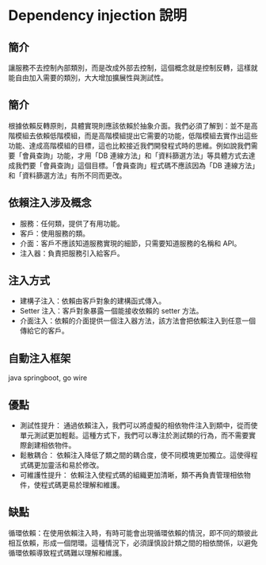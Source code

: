 # Dependency injection 說明

## 簡介
讓服務不去控制內部類別，而是改成外部去控制，這個概念就是控制反轉，這樣就能自由加入需要的類別，大大增加擴展性與測試性。

## 簡介
根據依賴反轉原則，具體實現則應該依賴於抽象介面。我們必須了解到：並不是高階模組去依賴低階模組，而是高階模組提出它需要的功能，低階模組去實作出這些功能、達成高階模組的目標，這也比較接近我們開發程式時的思維。例如說我們需要「會員查詢」功能，才用「DB 連線方法」和「資料篩選方法」等具體方式去達成我們要「會員查詢」這個目標。「會員查詢」程式碼不應該因為「DB 連線方法」和「資料篩選方法」有所不同而更改。

## 依賴注入涉及概念
+ 服務：任何類，提供了有用功能。
+ 客戶：使用服務的類。
+ 介面：客戶不應該知道服務實現的細節，只需要知道服務的名稱和 API。
+ 注入器：負責把服務引入給客戶。

## 注入方式
+ 建構子注入：依賴由客戶對象的建構函式傳入。
+ Setter 注入：客戶對象暴露一個能接收依賴的 setter 方法。
+ 介面注入：依賴的介面提供一個注入器方法，該方法會把依賴注入到任意一個傳給它的客戶。

## 自動注入框架
java springboot, go wire

## 優點
+ 測試性提升： 通過依賴注入，我們可以將虛擬的相依物件注入到類中，從而使單元測試更加輕鬆。這種方式下，我們可以專注於測試類的行為，而不需要實際創建相依物件。
+ 鬆散耦合： 依賴注入降低了類之間的耦合度，使不同模塊更加獨立。這使得程式碼更加靈活和易於修改。
+ 可維護性提升： 依賴注入使程式碼的組織更加清晰，類不再負責管理相依物件，使程式碼更易於理解和維護。

## 缺點
循環依賴：在使用依賴注入時，有時可能會出現循環依賴的情況，即不同的類彼此相互依賴，形成一個閉環。這種情況下，必須謹慎設計類之間的相依關係，以避免循環依賴導致程式碼難以理解和維護。